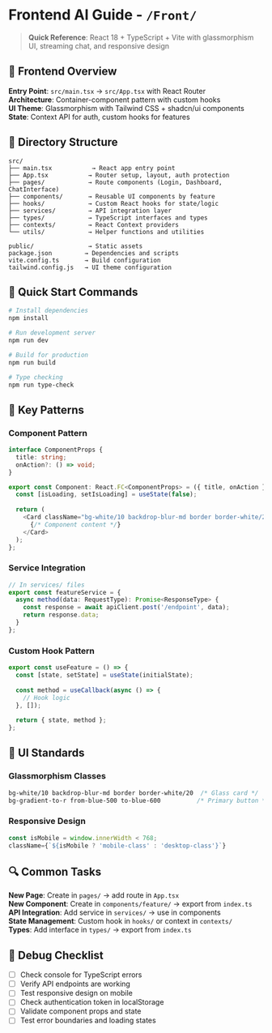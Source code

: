 # Frontend AI Guide - `/Front/`

> **Quick Reference**: React 18 + TypeScript + Vite with glassmorphism UI, streaming chat, and responsive design

## 🎯 Frontend Overview

**Entry Point**: `src/main.tsx` → `src/App.tsx` with React Router  
**Architecture**: Container-component pattern with custom hooks  
**UI Theme**: Glassmorphism with Tailwind CSS + shadcn/ui components  
**State**: Context API for auth, custom hooks for features

## 📁 Directory Structure

```
src/
├── main.tsx           → React app entry point
├── App.tsx           → Router setup, layout, auth protection
├── pages/            → Route components (Login, Dashboard, ChatInterface)
├── components/       → Reusable UI components by feature
├── hooks/            → Custom React hooks for state/logic
├── services/         → API integration layer
├── types/            → TypeScript interfaces and types
├── contexts/         → React Context providers
└── utils/            → Helper functions and utilities

public/               → Static assets
package.json         → Dependencies and scripts
vite.config.ts       → Build configuration
tailwind.config.js   → UI theme configuration
```

## 🚀 Quick Start Commands

```bash
# Install dependencies
npm install

# Run development server
npm run dev

# Build for production
npm run build

# Type checking
npm run type-check
```

## 🔧 Key Patterns

### Component Pattern
```typescript
interface ComponentProps {
  title: string;
  onAction?: () => void;
}

export const Component: React.FC<ComponentProps> = ({ title, onAction }) => {
  const [isLoading, setIsLoading] = useState(false);
  
  return (
    <Card className="bg-white/10 backdrop-blur-md border border-white/20">
      {/* Component content */}
    </Card>
  );
};
```

### Service Integration
```typescript
// In services/ files
export const featureService = {
  async method(data: RequestType): Promise<ResponseType> {
    const response = await apiClient.post('/endpoint', data);
    return response.data;
  }
};
```

### Custom Hook Pattern
```typescript
export const useFeature = () => {
  const [state, setState] = useState(initialState);
  
  const method = useCallback(async () => {
    // Hook logic
  }, []);
  
  return { state, method };
};
```

## 🎨 UI Standards

### Glassmorphism Classes
```css
bg-white/10 backdrop-blur-md border border-white/20  /* Glass card */
bg-gradient-to-r from-blue-500 to-blue-600          /* Primary button */
```

### Responsive Design
```typescript
const isMobile = window.innerWidth < 768;
className={`${isMobile ? 'mobile-class' : 'desktop-class'}`}
```

## 🔍 Common Tasks

**New Page**: Create in `pages/` → add route in `App.tsx`  
**New Component**: Create in `components/feature/` → export from `index.ts`  
**API Integration**: Add service in `services/` → use in components  
**State Management**: Custom hook in `hooks/` or context in `contexts/`  
**Types**: Add interface in `types/` → export from `index.ts`

## 🚨 Debug Checklist

- [ ] Check console for TypeScript errors
- [ ] Verify API endpoints are working
- [ ] Test responsive design on mobile
- [ ] Check authentication token in localStorage
- [ ] Validate component props and state
- [ ] Test error boundaries and loading states 